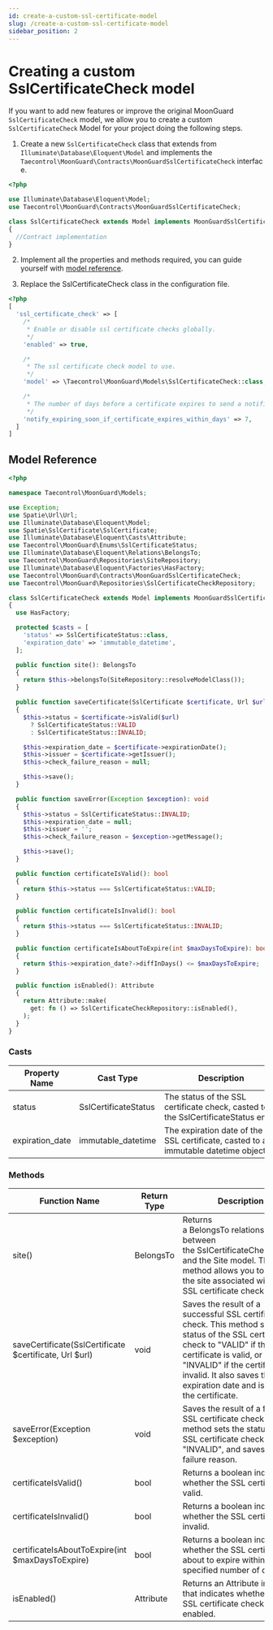 ```yaml
---
id: create-a-custom-ssl-certificate-model
slug: /create-a-custom-ssl-certificate-model
sidebar_position: 2
---
```


# Creating a custom SslCertificateCheck model

If you want to add new features or improve the original MoonGuard
`SslCertificateCheck` model, we allow you to create a custom `SslCertificateCheck`
Model for your project doing the following steps.

1. Create a new `SslCertificateCheck` class that extends from 
`Illuminate\Database\Eloquent\Model` and implements the 
`Taecontrol\MoonGuard\Contracts\MoonGuardSslCertificateCheck` interface.

  ```php
  <?php

  use Illuminate\Database\Eloquent\Model;
  use Taecontrol\MoonGuard\Contracts\MoonGuardSslCertificateCheck;

  class SslCertificateCheck extends Model implements MoonGuardSslCertificateCheck
  {
    //Contract implementation
  }
  ```

2. Implement all the properties and methods required, you can guide yourself
with [model reference](./create-a-custom-ssl-certificate-model#model-reference).

3. Replace the SslCertificateCheck class in the configuration file.

  ```php
  <?php
  [
    'ssl_certificate_check' => [
      /*
       * Enable or disable ssl certificate checks globally.
       */
      'enabled' => true,

      /*
       * The ssl certificate check model to use.
       */
      'model' => \Taecontrol\MoonGuard\Models\SslCertificateCheck::class, -> // replace model

      /*
       * The number of days before a certificate expires to send a notification.
       */
      'notify_expiring_soon_if_certificate_expires_within_days' => 7,
    ]
  ]
  ```

## Model Reference

```php
<?php

namespace Taecontrol\MoonGuard\Models;

use Exception;
use Spatie\Url\Url;
use Illuminate\Database\Eloquent\Model;
use Spatie\SslCertificate\SslCertificate;
use Illuminate\Database\Eloquent\Casts\Attribute;
use Taecontrol\MoonGuard\Enums\SslCertificateStatus;
use Illuminate\Database\Eloquent\Relations\BelongsTo;
use Taecontrol\MoonGuard\Repositories\SiteRepository;
use Illuminate\Database\Eloquent\Factories\HasFactory;
use Taecontrol\MoonGuard\Contracts\MoonGuardSslCertificateCheck;
use Taecontrol\MoonGuard\Repositories\SslCertificateCheckRepository;

class SslCertificateCheck extends Model implements MoonGuardSslCertificateCheck
{
  use HasFactory;

  protected $casts = [
    'status' => SslCertificateStatus::class,
    'expiration_date' => 'immutable_datetime',
  ];

  public function site(): BelongsTo
  {
    return $this->belongsTo(SiteRepository::resolveModelClass());
  }

  public function saveCertificate(SslCertificate $certificate, Url $url): void
  {
    $this->status = $certificate->isValid($url)
      ? SslCertificateStatus::VALID
      : SslCertificateStatus::INVALID;

    $this->expiration_date = $certificate->expirationDate();
    $this->issuer = $certificate->getIssuer();
    $this->check_failure_reason = null;

    $this->save();
  }

  public function saveError(Exception $exception): void
  {
    $this->status = SslCertificateStatus::INVALID;
    $this->expiration_date = null;
    $this->issuer = '';
    $this->check_failure_reason = $exception->getMessage();

    $this->save();
  }

  public function certificateIsValid(): bool
  {
    return $this->status === SslCertificateStatus::VALID;
  }

  public function certificateIsInvalid(): bool
  {
    return $this->status === SslCertificateStatus::INVALID;
  }

  public function certificateIsAboutToExpire(int $maxDaysToExpire): bool
  {
    return $this->expiration_date?->diffInDays() <= $maxDaysToExpire;
  }

  public function isEnabled(): Attribute
  {
    return Attribute::make(
      get: fn () => SslCertificateCheckRepository::isEnabled(),
    );
  }
}
```

### Casts

| Property Name | Cast Type | Description |
| --- | --- | --- |
| status | SslCertificateStatus | The status of the SSL certificate check, casted to the SslCertificateStatus enum |
| expiration_date | immutable_datetime | The expiration date of the SSL certificate, casted to an immutable datetime object |

### Methods

| Function Name | Return Type | Description |
| --- | --- | --- |
| site() | BelongsTo | Returns a BelongsTo relationship between the SslCertificateCheck model and the Site model. This method allows you to retrieve the site associated with the SSL certificate check. |
| saveCertificate(SslCertificate $certificate, Url $url) | void | Saves the result of a successful SSL certificate check. This method sets the status of the SSL certificate check to "VALID" if the certificate is valid, or "INVALID" if the certificate is invalid. It also saves the expiration date and issuer of the certificate. |
| saveError(Exception $exception) | void | Saves the result of a failed SSL certificate check. This method sets the status of the SSL certificate check to "INVALID", and saves the failure reason. |
| certificateIsValid() | bool | Returns a boolean indicating whether the SSL certificate is valid. |
| certificateIsInvalid() | bool | Returns a boolean indicating whether the SSL certificate is invalid. |
| certificateIsAboutToExpire(int $maxDaysToExpire) | bool | Returns a boolean indicating whether the SSL certificate is about to expire within the specified number of days. |
| isEnabled() | Attribute | Returns an Attribute instance that indicates whether the SSL certificate check is enabled. |

